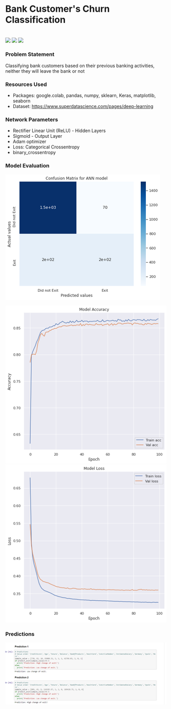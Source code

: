 # Bank Customer's Churn Classification <h1> 
  
![](https://img.shields.io/badge/Dataset-Kaggle-blue)  ![](https://img.shields.io/badge/Python-3.6-red)   ![](https://img.shields.io/badge/Library-Keras-ff69b4)

### Problem Statement 
Classifying bank customers based on their previous banking activities, neither they will leave the bank or not

### Resources Used
* Packages: google.colab, pandas, numpy, sklearn, Keras, matplotlib, seaborn
* Dataset: https://www.superdatascience.com/pages/deep-learning

### Network Parameters
* Rectifier Linear Unit (ReLU) - Hidden Layers
* Sigmoid - Output Layer
* Adam optimizer
* Loss: Categorical Crossentropy
* binary_crossentropy

### Model Evaluation

![](Readme_resources/confusion_matrix.png) <br/>

![](Readme_resources/accuracy.png)![](Readme_resources/loss.png)

### Predictions

![](Readme_resources/Predictions.PNG)

